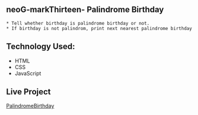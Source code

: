 ## neoG-markThirteen- Palindrome Birthday
    * Tell whether birthday is palindrome birthday or not.
    * If birthday is not palindrom, print next nearest palindrome birthday
    

## Technology Used:
* HTML
* CSS
* JavaScript

## Live Project
[PalindromeBirthday](https://incredible-speculoos-53f5bcm13.netlify.app/)
